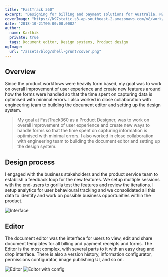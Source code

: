 ```yaml
---
title: "FastTrack 360"
excerpt: "Designing for billing and payment solutions for Australia, NZ and UK markets"
coverImage: "https://k97static.s3-ap-southeast-2.amazonaws.com/v8/work/cover/ft.png"
date: "2018-10-21T00:00:00.000Z"
author:
  name: Karthik
  private: true
  tags: Document editor, Design systems, Product design
ogImage:
  url: "/assets/blog/shell-grunt/cover.png"
---
```


## Overview

Since the product workflows were heavily form based, my goal was to work on overall improvement of user experience and create new features around how the forms were handled so that the time spent on capturing data is optimised with minimal errors. I also worked in close collaboration with engineering team to building the document editor and setting up the design system.
> My goal at FastTrack360 as a Product Designer, was to work on overall improvement of user experience and create new ways to handle forms so that the time spent on capturing information is optimised with minimal errors. I also worked in close collaboration with engineering team to building the document editor and setting up the design system.

## Design process

I engaged with the business stakeholders and the product service team to establish a feedback loop for the new features. We setup multiple sessions with the end-users to gorilla test the features and review the iterations. I setup analytics for user behavioural tracking and we consolidated all this data to identify and work on possible business opportunities within the product.

<div class="work-full-img work-img-border">

![Interface](https://k97static.s3-ap-southeast-2.amazonaws.com/v8/work/ft/3.png)

</div>

## Editor

The document editor was the interface for users to view, edit and share document templates for all billing and payment receipts and forms. The Editor is the most complex, with several parts to it with an easy drag and drop interface. There is also a version history, information configurator, permissions configurator, image publishing UI, and so on.

<div class="work-full-img  work-img-border">

![Editor](https://k97static.s3-ap-southeast-2.amazonaws.com/v8/work/ft/1.png)
![Editor with config](https://k97static.s3-ap-southeast-2.amazonaws.com/v8/work/ft/2.png)

</div>
